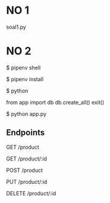 # NO 1 #

soal1.py

# NO 2 #

$ pipenv shell


$ pipenv install


$ python

from app import db
db.create_all()
exit()

$ python app.py

## Endpoints ##

GET /product

GET /product/:id

POST /product

PUT /product/:id

DELETE /product/:id

